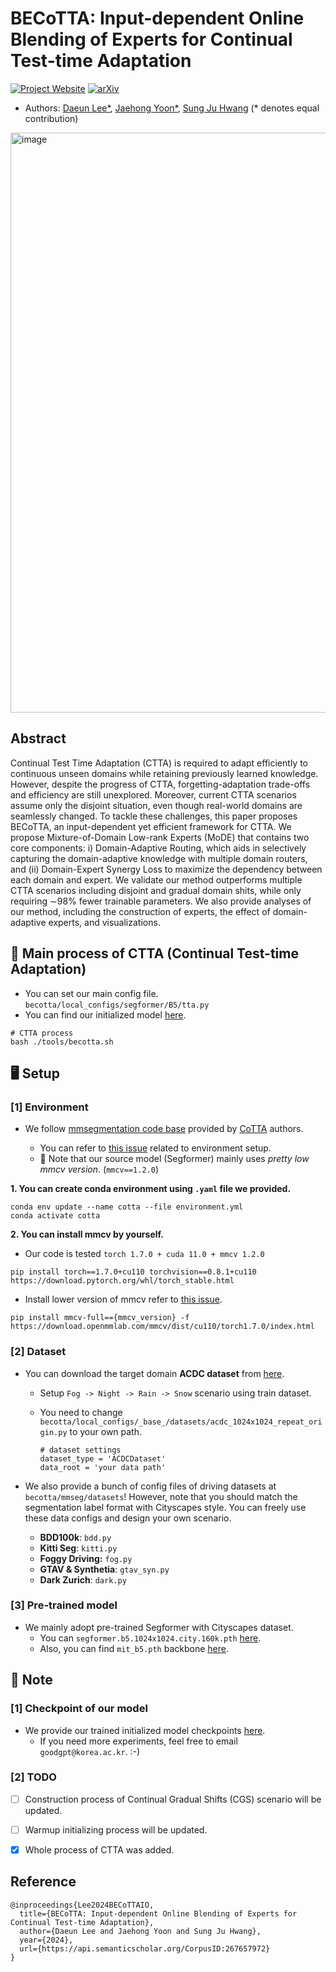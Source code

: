 # BECoTTA: Input-dependent Online Blending of Experts for Continual Test-time Adaptation
[![Project Website](https://img.shields.io/badge/Project-Website-blue)](https://becotta-ctta.github.io/)  [![arXiv](https://img.shields.io/badge/arXiv-2402.08712-b31b1b.svg)](https://arxiv.org/pdf/2402.08712.pdf)   

- Authors: [Daeun Lee*](https://daeunni.github.io/),  [Jaehong Yoon*](https://jaehong31.github.io/),  [Sung Ju Hwang](http://www.sungjuhwang.com/) (* denotes equal contribution)    


<img width="928" alt="image" src="https://github.com/daeunni/BECoTTA/assets/62705839/511417bf-bb8b-46c2-81ec-7ab9c208b92e">

## Abstract 
Continual Test Time Adaptation (CTTA) is required to adapt efficiently to continuous unseen domains while retaining previously learned knowledge. However, despite the progress of
CTTA, forgetting-adaptation trade-offs and efficiency are still unexplored. Moreover, current CTTA scenarios assume only the disjoint situation, even though real-world domains are seamlessly changed. 
To tackle these challenges, this paper proposes BECoTTA, an input-dependent yet efficient framework for CTTA. We propose Mixture-of-Domain Low-rank Experts (MoDE) that contains two core components: i) Domain-Adaptive Routing, which aids in selectively capturing the domain-adaptive knowledge with multiple domain routers, and (ii) Domain-Expert Synergy Loss to maximize the dependency between each domain and expert. We validate our method outperforms multiple CTTA scenarios including disjoint and gradual domain shits, while only requiring ∼98% fewer trainable parameters. We also provide analyses of our method, including the construction of experts, the effect of domain-adaptive experts, and visualizations. 

## 🚗 Main process of CTTA (Continual Test-time Adaptation) 
- You can set our main config file. `becotta/local_configs/segformer/B5/tta.py`
- You can find our initialized model [here](https://drive.google.com/drive/folders/1e1ZIyYVlZL4OS67K1vD6TmFvyFlCsBxA?usp=sharing). 
```
# CTTA process 
bash ./tools/becotta.sh
```


## 🖥️ Setup 
### [1] Environment
- We follow [mmsegmentation code base](https://drive.qin.ee/api/raw/?path=/cv/cvpr2022/acdc-seg.tar.gz) provided by [CoTTA](https://github.com/qinenergy/cotta) authors.

  - You can refer to [this issue](https://github.com/qinenergy/cotta/issues/13) related to environment setup. 
  - 📣 Note that our source model (Segformer) mainly uses *pretty low mmcv version*. (`mmcv==1.2.0`)
  
**1. You can create conda environment using `.yaml` file we provided.** 
```
conda env update --name cotta --file environment.yml
conda activate cotta
```

**2. You can install mmcv by yourself.**
- Our code is tested `torch 1.7.0 + cuda 11.0 + mmcv 1.2.0`
```
pip install torch==1.7.0+cu110 torchvision==0.8.1+cu110 https://download.pytorch.org/whl/torch_stable.html
```
- Install lower version of mmcv refer to [this issue](https://github.com/open-mmlab/mmcv/issues/1386#issuecomment-933577744).
```
pip install mmcv-full=={mmcv_version} -f https://download.openmmlab.com/mmcv/dist/cu110/torch1.7.0/index.html
```


### [2] Dataset
- You can download the target domain **ACDC dataset** from [here](https://acdc.vision.ee.ethz.ch/download).
  - Setup `Fog -> Night -> Rain -> Snow` scenario using train dataset.
  - You need to change `becotta/local_configs/_base_/datasets/acdc_1024x1024_repeat_origin.py` to your own path.
    
    ```
    # dataset settings
    dataset_type = 'ACDCDataset'
    data_root = 'your data path'   
    ``` 
- We also provide a bunch of config files of driving datasets at `becotta/mmseg/datasets`! However, note that you should match the segmentation label format with Cityscapes style. You can freely use these data configs and design your own scenario.
  
  - **BDD100k**: `bdd.py`
  - **Kitti Seg**: `kitti.py`
  - **Foggy Driving:** `fog.py`
  - **GTAV & Synthetia**: `gtav_syn.py`
  - **Dark Zurich**: `dark.py`


### [3] Pre-trained model 
- We mainly adopt pre-trained Segformer with Cityscapes dataset.
  - You can `segformer.b5.1024x1024.city.160k.pth` [here](https://drive.google.com/drive/folders/1e1ZIyYVlZL4OS67K1vD6TmFvyFlCsBxA?usp=sharing). 
  - Also, you can find `mit_b5.pth` backbone [here](https://drive.google.com/drive/folders/1e1ZIyYVlZL4OS67K1vD6TmFvyFlCsBxA?usp=sharing). 


## 📁 Note 
### [1] Checkpoint of our model 
- We provide our trained initialized model checkpoints [here](https://drive.google.com/drive/folders/1e1ZIyYVlZL4OS67K1vD6TmFvyFlCsBxA?usp=sharing). 
  - If you need more experiments, feel free to email `goodgpt@korea.ac.kr`. :-) 

### [2] TODO 
- [ ] Construction process of Continual Gradual Shifts (CGS) scenario will be updated. 
- [ ] Warmup initializing process will be updated. 
- [x] Whole process of CTTA was added.


## Reference 
```
@inproceedings{Lee2024BECoTTAIO,
  title={BECoTTA: Input-dependent Online Blending of Experts for Continual Test-time Adaptation},
  author={Daeun Lee and Jaehong Yoon and Sung Ju Hwang},
  year={2024},
  url={https://api.semanticscholar.org/CorpusID:267657972}
}
```
